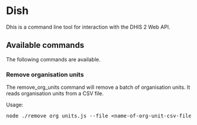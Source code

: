 # Dish

Dhis is a command line tool for interaction with the DHIS 2 Web API.

## Available commands

The following commands are available.

### Remove organisation units

The remove_org_units command will remove a batch of organisation units. It reads organisation units from a CSV file.

Usage:

<pre>node ./remove_org_units.js --file &lt;name-of-org-unit-csv-file&gt;</pre>
